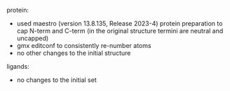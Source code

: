 
protein:
 - used maestro (version 13.8.135, Release 2023-4) protein preparation to cap N-term and C-term (in the original structure termini are neutral and uncapped)
 - gmx editconf to consistently re-number atoms
 - no other changes to the initial structure

ligands:
 - no changes to the initial set

